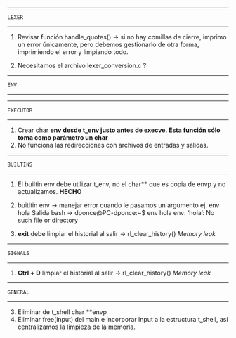 -------------
	LEXER
-------------

1. Revisar función handle_quotes() -> si no hay comillas de cierre, imprimo un error únicamente,
pero debemos gestionarlo de otra forma, imprimiendo el error y limpiando todo.

2. Necesitamos el archivo lexer_conversion.c ?

-----------
	ENV
-----------

---------------
	EXECUTOR
---------------

1. Crear char **env desde t_env justo antes de execve. Esta función sólo toma como parámetro un char**
2. No funciona las redirecciones con archivos de entradas y salidas.

---------------
	BUILTINS
---------------

1. El builtin env debe utilizar t_env, no el char** que es copia de envp y no actualizamos. **HECHO**
2. buitltin env -> manejar error cuando le pasamos un argumento ej. env hola
Salida bash ->
dponce@PC-dponce:~$ env hola
env: ‘hola’: No such file or directory

3. **exit** debe limpiar el historial al salir -> rl_clear_history() *Memory leak*

---------------
	SIGNALS
---------------

1. **Ctrl + D** limpiar el historial al salir -> rl_clear_history() *Memory leak*

---------------
	GENERAL
---------------

3. Eliminar de t_shell char	**envp
4. Eliminar free(input) del main e incorporar input a la estructura t_shell, así centralizamos la limpieza de la memoria.